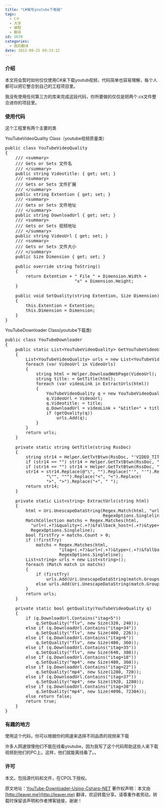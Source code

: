 ```yaml
---
title: "C#编写youtube下载器"
tags:
  - C＃
  - 大学
  - 编程
  - 翻译
id: 1670
categories:
  - 我的翻译
date: 2012-09-25 09:33:12
---
```


### 介绍

本文将会暂时如何仅仅使用C#来下载youtub视频，代码简单也容易理解，每个人都可以把它整合到自己的工程项目里。

我没有使用任何第三方的库来完成这段代码，你所要做的仅仅是把两个.cs文件整合进你的项目里。

### 使用代码

这个工程里有两个主要的类

YouTubeVideoQuality Class（youtube视频质量类）

<pre class="lang:c# decode:true " >public class YouTubeVideoQuality 
{
    /// &lt;summary&gt;
    /// Gets or Sets 文件名
    /// &lt;/summary&gt;
    public string Videotitle: { get; set; }
    /// &lt;summary&gt;
    /// Gets or Sets 文件扩展
    /// &lt;/summary&gt;
    public string Extention { get; set; }
    /// &lt;summary&gt;
    /// Gets or Sets 文件地址
    /// &lt;/summary&gt;
    public string DownloadUrl { get; set; }
    /// &lt;summary&gt;
    /// Gets or Sets 视频地址
    /// &lt;/summary&gt;
    public string VideoUrl { get; set; }
    /// &lt;summary&gt;
    /// Gets or Sets 文件大小
    /// &lt;/summary&gt;
    public Size Dimension { get; set; }

    public override string ToString()
    {
        return Extention + " File " + Dimension.Width + 
                           "x" + Dimension.Height;
    }

    public void SetQuality(string Extention, Size Dimension)
    {
        this.Extention = Extention;
        this.Dimension = Dimension;
    }
}</pre> 

YouTubeDownloader Class(youtube下载类)

<pre class="lang:c# decode:true " >public class YouTubeDownloader
{
    public static List&lt;YouTubeVideoQuality&gt; GetYouTubeVideoUrls(params string[] VideoUrls)
    {
        List&lt;YouTubeVideoQuality&gt; urls = new List&lt;YouTubeVideoQuality&gt;();
        foreach (var VideoUrl in VideoUrls)
        {
            string html = Helper.DownloadWebPage(VideoUrl);
            string title: = GetTitle(html);
            foreach (var videoLink in ExtractUrls(html))
            {
                YouTubeVideoQuality q = new YouTubeVideoQuality();
                q.VideoUrl = VideoUrl;
                q.Videotitle: = title;
                q.DownloadUrl = videoLink + "&amp;title=" + title;
                if (getQuality(q))
                    urls.Add(q);
            }
        }
        return urls;
    }

    private static string GetTitle(string RssDoc)
    {
        string str14 = Helper.GetTxtBtwn(RssDoc, "'VIDEO_TITLE': '", "'", 0);
        if (str14 == "") str14 = Helper.GetTxtBtwn(RssDoc, "\"title\" content=\"", "\"", 0);
        if (str14 == "") str14 = Helper.GetTxtBtwn(RssDoc, "&amp;title=", "&amp;", 0);
        str14 = str14.Replace(@"\", "").Replace("'", "'").Replace(
                "\"", """).Replace("&lt;", "&lt;").Replace(
                "&gt;", "&gt;").Replace("+", " ");
        return str14;
    }

    private static List&lt;string&gt; ExtractUrls(string html)
    {
        html = Uri.UnescapeDataString(Regex.Match(html, "url_encoded_fmt_stream_map=(.+?)&amp;", 
                                      RegexOptions.Singleline).Groups[1].ToString());
        MatchCollection matchs = Regex.Matches(html, 
          "url=(.+?)&amp;quality=(.+?)&amp;fallback_host=(.+?)&amp;type=(.+?)&amp;itag=(.+?),", 
          RegexOptions.Singleline);
        bool firstTry = matchs.Count &gt; 0;
        if (!firstTry)
            matchs = Regex.Matches(html, 
                     "itag=(.+?)&amp;url=(.+?)&amp;type=(.+?)&amp;fallback_host=(.+?)&amp;sig=(.+?)&amp;quality=(.+?),{0,1}", 
                     RegexOptions.Singleline);
        List&lt;string&gt; urls = new List&lt;string&gt;();
        foreach (Match match in matchs)
        {
            if (firstTry)
                urls.Add(Uri.UnescapeDataString(match.Groups[1] + ""));
            else urls.Add(Uri.UnescapeDataString(match.Groups[2] + "") + "&amp;signature=" + match.Groups[5]);
        }
        return urls;
    }

    private static bool getQuality(YouTubeVideoQuality q)
    {
        if (q.DownloadUrl.Contains("itag=5"))
            q.SetQuality("flv", new Size(320, 240));
        else if (q.DownloadUrl.Contains("itag=34"))
            q.SetQuality("flv", new Size(400, 226));
        else if (q.DownloadUrl.Contains("itag=6"))
            q.SetQuality("flv", new Size(480, 360));
        else if (q.DownloadUrl.Contains("itag=35"))
            q.SetQuality("flv", new Size(640, 380));
        else if (q.DownloadUrl.Contains("itag=18"))
            q.SetQuality("mp4", new Size(480, 360));
        else if (q.DownloadUrl.Contains("itag=22"))
            q.SetQuality("mp4", new Size(1280, 720));
        else if (q.DownloadUrl.Contains("itag=37"))
            q.SetQuality("mp4", new Size(1920, 1280));
        else if (q.DownloadUrl.Contains("itag=38"))
            q.SetQuality("mp4", new Size(4096, 72304));
        else return false;
        return true;
    }
}</pre> 

### 有趣的地方

使用这个代码，你可以根据你的网速来选择不同品质的视频来下载

许多人网速很慢他们不能在线看youtube，因为我写了这个代码帮助这些人来下载视频到他们的PC上。这样，他们就能离线看了。。

### 许可

本文。包括源代码和文件，在CPOL下授权。

原文地址：[YouTube-Downloader-Using-Csharp-NET](http://www.codeproject.com/Tips/323771/YouTube-Downloader-Using-Csharp-NET)
著作权声明：本文由[http://leaver.me](http://leaver.me) 翻译，欢迎转载分享。请尊重作者劳动，转载时保留该声明和作者博客链接，谢谢！